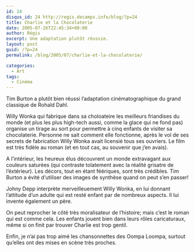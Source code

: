 ```yaml
---
id: 24
disqus_id: 24 http://regis.decamps.info/blog/?p=24
title: Charlie et la Chocolaterie
date: 2005-07-26T22:45:34+00:00
author: Régis
excerpt: Une adaptation plutôt réussie.
layout: post
guid: /?p=24
permalink: /blog/2005/07/charlie-et-la-chocolaterie/

categories:
  - Art
tags:
  - Cinéma
---
```

Tim Burton a plutôt bien réussi l’adaptation cinématographique du grand classique de Rohald Dahl. 

Willy Wonka qui fabrique dans sa choloateire les meilleurs friandises du monde (et plus les plus high-tech aussi, comme la glace qui ne fond pas) organise un tirage au sort pour permettre à cinq enfants de visiter sa chocolaterie. Personne ne sait comment elle fonctionne, après le vol de ses secrets de fabrication Willy Wonka avait licensié tous ses ouvriers. Le film est très fidèle au roman (et en tout cas, au souvenir que j’en avais).

A l’intérieur, les heureux élus découvrent un monde extravagant aux couleurs saturées (qui contraste tolatement avec la réalité grisatre de l’éxtérieur). Les décors, tout en étant féériques, sont très crédibles. Tim Burton a évité d’utiliser des images de synthèse quand on peut s’en passer!

Johny Depp interprète merveilleuement Willy Wonka, en lui donnant l’attitude d’un adulte qui est resté enfant par de nombreux aspects. Il lui invente également un père.

On peut reprocher le côté très moralisateur de l’histoire; mais c’est le roman qui est comme cela. Les enfants jouent bien dans leurs rôles caricaturaux, même si on finit par trouver Charlie est trop gentil.

Enfin, je n’ai pas trop aimé les chansonnettes des Oompa Loompa, surtout qu’elles ont des mises en scène très proches.
